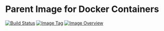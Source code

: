 # Parent Image for Docker Containers #
[![Build Status](https://travis-ci.org/ashenm/baseimage.svg?branch=developer)](https://travis-ci.org/ashenm/baseimage) [![Image Tag](https://img.shields.io/badge/tag-developer-blue.svg)](https://github.com/ashenm/baseimage/tree/developer) [![Image Overview](https://images.microbadger.com/badges/image/ashenm/baseimage:developer.svg)](https://hub.docker.com/r/ashenm/baseimage/)
